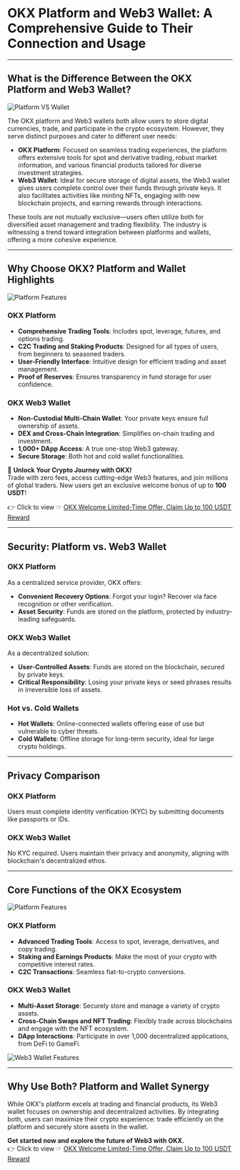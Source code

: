 # OKX Platform and Web3 Wallet: A Comprehensive Guide to Their Connection and Usage

---

## What is the Difference Between the OKX Platform and Web3 Wallet?

![Platform VS Wallet](https://www.okx.com/cdn/assets/plugins/announcements/contentful/tofttmniq0qv/4Pp97ana2w9A3lwIPqgzJs/847bb46c776b42f3e8e481049ef7f704/___VS___00.png)

The OKX platform and Web3 wallets both allow users to store digital currencies, trade, and participate in the crypto ecosystem. However, they serve distinct purposes and cater to different user needs:

- **OKX Platform**: Focused on seamless trading experiences, the platform offers extensive tools for spot and derivative trading, robust market information, and various financial products tailored for diverse investment strategies.
- **Web3 Wallet**: Ideal for secure storage of digital assets, the Web3 wallet gives users complete control over their funds through private keys. It also facilitates activities like minting NFTs, engaging with new blockchain projects, and earning rewards through interactions.

These tools are not mutually exclusive—users often utilize both for diversified asset management and trading flexibility. The industry is witnessing a trend toward integration between platforms and wallets, offering a more cohesive experience.

---

## Why Choose OKX? Platform and Wallet Highlights

![Platform Features](https://www.okx.com/cdn/assets/plugins/announcements/contentful/tofttmniq0qv/2H9s9ifIhE3FzZGXuzATMl/92c5e3bc078fceacdef1b16fbb9d3c71/_____01.png)

### OKX Platform
- **Comprehensive Trading Tools**: Includes spot, leverage, futures, and options trading.
- **C2C Trading and Staking Products**: Designed for all types of users, from beginners to seasoned traders.
- **User-Friendly Interface**: Intuitive design for efficient trading and asset management.
- **Proof of Reserves**: Ensures transparency in fund storage for user confidence.

### OKX Web3 Wallet
- **Non-Custodial Multi-Chain Wallet**: Your private keys ensure full ownership of assets.
- **DEX and Cross-Chain Integration**: Simplifies on-chain trading and investment.
- **1,000+ DApp Access**: A true one-stop Web3 gateway.
- **Secure Storage**: Both hot and cold wallet functionalities.

🚀 **Unlock Your Crypto Journey with OKX!**  
Trade with zero fees, access cutting-edge Web3 features, and join millions of global traders. New users get an exclusive welcome bonus of up to **100 USDT**!  

👉 Click to view ☞ [OKX Welcome Limited-Time Offer, Claim Up to 100 USDT Reward](https://bit.ly/OKXe)

---

## Security: Platform vs. Web3 Wallet

### OKX Platform
As a centralized service provider, OKX offers:
- **Convenient Recovery Options**: Forgot your login? Recover via face recognition or other verification.
- **Asset Security**: Funds are stored on the platform, protected by industry-leading safeguards.

### OKX Web3 Wallet
As a decentralized solution:
- **User-Controlled Assets**: Funds are stored on the blockchain, secured by private keys.
- **Critical Responsibility**: Losing your private keys or seed phrases results in irreversible loss of assets.

### Hot vs. Cold Wallets
- **Hot Wallets**: Online-connected wallets offering ease of use but vulnerable to cyber threats.
- **Cold Wallets**: Offline storage for long-term security, ideal for large crypto holdings.

---

## Privacy Comparison

### OKX Platform
Users must complete identity verification (KYC) by submitting documents like passports or IDs.

### OKX Web3 Wallet
No KYC required. Users maintain their privacy and anonymity, aligning with blockchain's decentralized ethos.

---

## Core Functions of the OKX Ecosystem

![Platform Features](https://www.okx.com/cdn/assets/plugins/announcements/contentful/tofttmniq0qv/1DTkOnLfA3EEFUH8n31l8P/8ce203b6c5ee0734af28eb279d3abaa0/____-02.png)

### OKX Platform
- **Advanced Trading Tools**: Access to spot, leverage, derivatives, and copy trading.
- **Staking and Earnings Products**: Make the most of your crypto with competitive interest rates.
- **C2C Transactions**: Seamless fiat-to-crypto conversions.

### OKX Web3 Wallet
- **Multi-Asset Storage**: Securely store and manage a variety of crypto assets.
- **Cross-Chain Swaps and NFT Trading**: Flexibly trade across blockchains and engage with the NFT ecosystem.
- **DApp Interactions**: Participate in over 1,000 decentralized applications, from DeFi to GameFi.

![Web3 Wallet Features](https://www.okx.com/cdn/assets/plugins/announcements/contentful/tofttmniq0qv/2X4Fl2I0ZGDKJ0XmEbdoQn/fdef174f1d3f0eb13f5a5d52ab2774f2/Web3_____-05.png)

---

## Why Use Both? Platform and Wallet Synergy

While OKX's platform excels at trading and financial products, its Web3 wallet focuses on ownership and decentralized activities. By integrating both, users can maximize their crypto experience: trade efficiently on the platform and securely store assets in the wallet.

**Get started now and explore the future of Web3 with OKX.**  
👉 Click to view ☞ [OKX Welcome Limited-Time Offer, Claim Up to 100 USDT Reward](https://bit.ly/OKXe)
